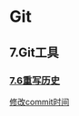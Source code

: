 # Git



## 7.Git工具



### [7.6重写历史](https://git-scm.com/book/zh/v2/Git-%E5%B7%A5%E5%85%B7-%E9%87%8D%E5%86%99%E5%8E%86%E5%8F%B2)

[修改commit时间](https://www.php.cn/faq/493446.html)